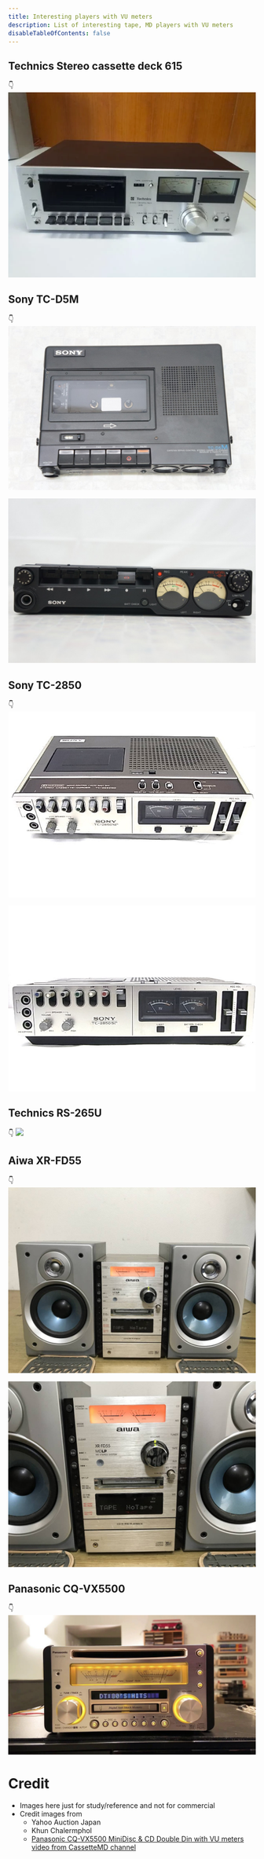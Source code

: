 ```yaml
---
title: Interesting players with VU meters
description: List of interesting tape, MD players with VU meters
disableTableOfContents: false
---
```


##  Technics Stereo cassette deck 615
👇
![](images/interesting-players-with-vu-meters/technics-stereo-cassette-deck-615-01.png)

## Sony TC-D5M
👇
![](images/interesting-players-with-vu-meters/sony-tc-d5m-01.png)

![](images/interesting-players-with-vu-meters/sony-tc-d5m-02.png)

## Sony TC-2850
👇
![](images/interesting-players-with-vu-meters/sony-tc-2850-01.png)

![](images/interesting-players-with-vu-meters/sony-tc-2850-02.png)

## Technics​ RS-265U
👇
![](images/interesting-players-with-vu-meters/technics​-rs-265u-01.png)

## Aiwa XR-FD55
👇
![](images/interesting-players-with-vu-meters/aiwa-xr-fd55-01.png)

![](images/interesting-players-with-vu-meters/aiwa-xr-fd55-02.png)

## Panasonic CQ-VX5500
👇
![](images/interesting-players-with-vu-meters/panasonic-cq-vx5500.png)


# Credit
- Images here just for study/reference and not for commercial
- Credit images from
  - Yahoo Auction Japan
  - Khun Chalermphol
  - [Panasonic CQ-VX5500 MiniDisc & CD Double Din with VU meters video from CassetteMD channel](https://www.youtube.com/watch?v=_WBjpiYBdSw)


